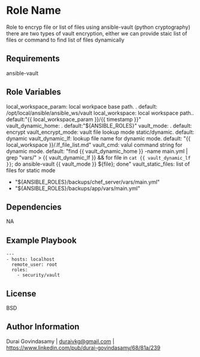 Role Name
=========

Role to encryp file or list of files using ansible-vault (python cryptography)
there are two types of vault encryption, either we can provide staic list of files or command to find list of files dynamically

Requirements
------------

ansible-vault

Role Variables
--------------

local_workspace_param: local workpace base path. . default: /opt/local/ansible/ansible_ws/vault
local_workspace:  local workspace path.. default:"{{ local_workspace_param }}/{{ timestamp }}"
vault_dynamic_home: . default:"${ANSIBLE_ROLES}"
vault_mode: . default: encrypt
vault_encrypt_mode: vault file lookup mode static/dynamic. default: dynamic
vault_dynamic_lf: lookup file name for dynamic mode. default: "{{ local_workspace }}/.lf_file_list.md"
vault_cmd: valul command string for dynamic mode. default: "find {{ vault_dynamic_home }} -name main.yml | grep \"vars/\" > {{ vault_dynamic_lf }} && for file in `cat {{ vault_dynamic_lf }}`; do ansible-vault {{ vault_mode }} ${file}; done"
vault_static_files: list of files for static mode
  - "${ANSIBLE_ROLES}/backups/chef_server/vars/main.yml"
  - "${ANSIBLE_ROLES}/backups/app/vars/main.yml"

Dependencies
------------

NA

Example Playbook
----------------

    ---
    - hosts: localhost
      remote_user: root
      roles:
        - security/vault

License
-------

BSD

Author Information
------------------

Durai Govindasamy | duraivkg@gmail.com | https://www.linkedin.com/pub/durai-govindasamy/68/81a/239
